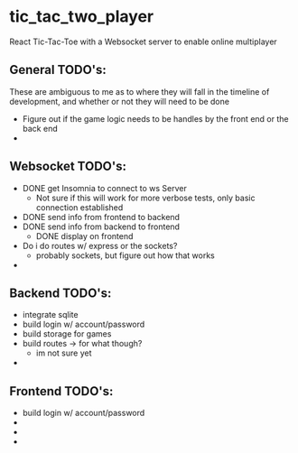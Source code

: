# tic_tac_two_player
React Tic-Tac-Toe with a Websocket server to enable online multiplayer


## General TODO's:
These are ambiguous to me as to where they will fall in the timeline of development, and whether or not they will need to be done
- Figure out if the game logic needs to be handles by the front end or the back end
- 

## Websocket TODO's:
- DONE get Insomnia to connect to ws Server
    - Not sure if this will work for more verbose tests, only basic connection established
- DONE send info from frontend to backend
- DONE send info from backend to frontend
    - DONE display on frontend
- Do i do routes w/ express or the sockets?
    - probably sockets, but figure out how that works
-

## Backend TODO's:
- integrate sqlite
- build login w/ account/password
- build storage for games
- build routes -> for what though?
    - im not sure yet
- 

## Frontend TODO's:
- build login w/ account/password
- 
- 
- 